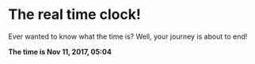 # The real time clock!

Ever wanted to know what the time is? Well, your journey is about to end!

**The time is Nov 11, 2017, 05:04**